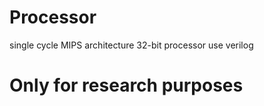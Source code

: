 # Processor
single cycle MIPS architecture 32-bit processor use verilog 

# Only for research purposes
